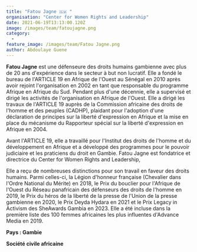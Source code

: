 ```yaml
---
title: "Fatou Jagne 🇬🇲 "
organisation: "Center for Women Rights and Leadership"
date: 2021-06-19T13:13:00.120Z
image: /images/team/fatoujagne.png
category:
  - 
feature_image: /images/team/Fatou Jagne.png
author: Abdoulaye Guene
---
```

**Fatou Jagne** est une défenseure des droits humains gambienne avec plus de 20 ans d'expérience dans le secteur à but non lucratif. Elle a fondé le bureau de l'ARTICLE 19 en Afrique de l'Ouest au Sénégal en 2010 après avoir rejoint l'organisation en 2002 en tant que responsable du programme Afrique en Afrique du Sud. Pendant plus d'une décennie, elle a supervisé et dirigé les activités de l'organisation en Afrique de l'Ouest. Elle a dirigé les travaux de l'ARTICLE 19 auprès de la Commission africaine des droits de l'homme et des peuples (CADHP), plaidant pour l'adoption d'une déclaration de principes sur la liberté d'expression en Afrique et la mise en place du mécanisme du Rapporteur spécial sur la liberté d'expression en Afrique en 2004.

Avant l'ARTICLE 19, elle a travaillé pour l'Institut des droits de l'homme et du développement en Afrique et a développé des programmes pour le pouvoir judiciaire et les praticiens du droit en Gambie. Fatou Jagne est fondatrice et directrice du Center for Women Rights and Leadership,

Elle a reçu de nombreuses distinctions pour son travail en faveur des droits humains. Parmi celles-ci, la Légion d'honneur française (Chevalier dans l'Ordre National du Mérite) en 2018, le Prix du bouclier pour l'Afrique de l'Ouest du Réseau panafricain des défenseurs des droits de l'homme en 2019, le Prix du héros de la liberté de la presse de l'Union de la presse gambienne en 2020, le Prix Deyda Hydara en 2021 et le Prix Legacy in Activism des SheAwards Gambia en 2023. Elle a été incluse dans la première liste des 100 femmes africaines les plus influentes d'Advance Media en 2019. 

**Pays :  Gambie** 

**Société civile africaine**